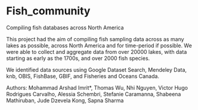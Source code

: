 # Fish_community
Compiling fish databases across North America

This project had the aim of compiling fish sampling data across as many lakes as possible, across North America and for time-period if possible. We were able to collect and aggregate data from over 20000 lakes, with data starting as early as the 1700s, and over 2000 fish species. 

We identified data sources using Google Dataset Search, Mendeley Data, knb, OBIS, FishBase, GBIF, and Fisheries and Oceans Canada.

Authors: Mohammad Arshad Imrit*, Thomas Wu, Nhi Nguyen, Victor Hugo Rodrigues Carvalho, Alessia Schembri, Stefanie Caramanna, Shabeena Mathiruban, Jude Dzevela Kong, Sapna Sharma
